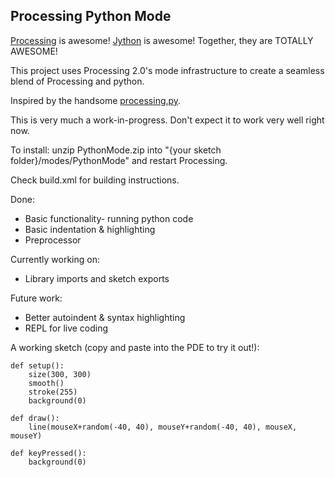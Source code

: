 Processing Python Mode
----------------------

[Processing](http://www.processing.org/) is awesome! [Jython](http://www.jython.org/) is awesome! Together, they are TOTALLY AWESOME!

This project uses Processing 2.0's mode infrastructure to create a seamless blend of Processing and python.

Inspired by the handsome [processing.py](https://github.com/jdf/processing.py).

This is very much a work-in-progress. Don't expect it to work very well right now.

To install: unzip PythonMode.zip into "{your sketch folder}/modes/PythonMode" and restart Processing.

Check build.xml for building instructions.

Done:
- Basic functionality- running python code
- Basic indentation & highlighting
- Preprocessor

Currently working on:
- Library imports and sketch exports

Future work:
- Better autoindent & syntax highlighting
- REPL for live coding

A working sketch (copy and paste into the PDE to try it out!):
	
	def setup():
		size(300, 300)
		smooth()
		stroke(255)
		background(0)
	
	def draw():
		line(mouseX+random(-40, 40), mouseY+random(-40, 40), mouseX, mouseY)
	
	def keyPressed():
		background(0)